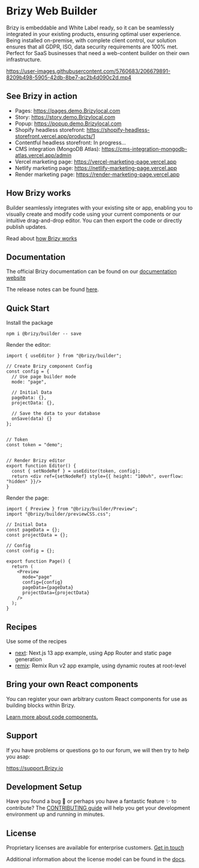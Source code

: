 # Brizy Web Builder

Brizy is embeddable and White Label ready, so it can be seamlessly integrated in your existing products, ensuring optimal user experience. Being installed on-premise, with complete client control, our solution ensures that all GDPR, ISO, data security requirements are 100% met. Perfect for SaaS businesses that need a web-content builder on their own infrastructure.

https://user-images.githubusercontent.com/5760683/206679891-8209b498-5905-42db-8be7-ac2b4d090c2d.mp4

## See Brizy in action
- Pages: https://pages.demo.Brizylocal.com
- Story: https://story.demo.Brizylocal.com
- Popup: https://popup.demo.Brizylocal.com
- Shopify headless storefront: https://shopify-headless-storefront.vercel.app/products/1
- Contentful headless storefront: In progress...
- CMS integration (MongoDB Atlas): https://cms-integration-mongodb-atlas.vercel.app/admin
- Vercel marketing page: https://vercel-marketing-page.vercel.app
- Netlify marketing page: https://netlify-marketing-page.vercel.app
- Render marketing page: https://render-marketing-page.vercel.app

## How Brizy works
Builder seamlessly integrates with your existing site or app, enabling you to visually create and modify code using your current components or our intuitive drag-and-drop editor.
You can then export the code or directly publish updates.

Read about [how Brizy works](https://builder-docs.brizy.io/docs/getting-started/what-is-brizy)

## Documentation

The official Brizy documentation can be found on our [documentation website](https://builder-docs.brizy.io/docs/developer-docs/the-docs-website)

The release notes can be found [here](https://github.com/EasyBrizy/Brizy/releases).

## Quick Start
Install the package

```shell
npm i @brizy/builder -- save
```

Render the editor:

```tsx
import { useEditor } from "@brizy/builder";

// Create Brizy component Config
const config = {
  // Use page builder mode
  mode: "page",

  // Initial Data
  pageData: {},
  projectData: {},

  // Save the data to your database
  onSave(data) {}
};


// Token
const token = "demo";


// Render Brizy editor
export function Editor() {
  const { setNodeRef } = useEditor(token, config);
  return <div ref={setNodeRef} style={{ height: "100vh", overflow: "hidden" }}/>
}
```

Render the page:

```tsx
import { Preview } from "@brizy/builder/Preview";
import "@brizy/builder/previewCSS.css";

// Initial Data
const pageData = {};
const projectData = {};

// Config
const config = {};

export function Page() {
  return (
    <Preview
      mode="page"
      config={config}
      pageData={pageData}
      projectData={projectData}
    />
  );
}
```

## Recipes

Use some of the recipes

- [next](http://example.com): Next.js 13 app example, using App Router and static page generation
- [remix](http://example.com): Remix Run v2 app example, using dynamic routes at root-level

## Bring your own React components

You can register your own arbitrary custom React components for use as building blocks within Brizy.

[Learn more about code components.](https://builder-docs.brizy.io/docs/development/creating-your-first-addon)

## Support
If you have problems or questions go to our forum, we will then try to help you asap:

https://support.Brizy.io

## Development Setup

Have you found a bug 🐛 or perhaps you have a fantastic feature ✨ to contribute?
The [CONTRIBUTING guide](https://github.com/EasyBrizy/Brizy/blob/main/CONTRIBUTING.MD) will help you get your development environment up and running in minutes.

## License
Proprietary licenses are available for enterprise customers. [Get in touch](mailto:support@Brizy.io)

Additional information about the license model can be found in the [docs](https://www.Brizy.io/saas-website-builder).
